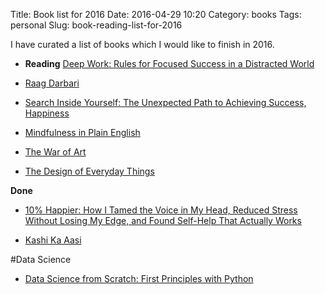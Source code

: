 Title: Book list for 2016
Date: 2016-04-29 10:20
Category: books
Tags: personal
Slug: book-reading-list-for-2016


I have curated a list of books which I would like to finish in 2016. 

- **Reading** [Deep Work: Rules for Focused Success in a Distracted World](http://amzn.to/1TsHnku)

- [Raag Darbari](http://amzn.to/1PGd2ZP)
- [Search Inside Yourself: The Unexpected Path to Achieving Success, Happiness](http://amzn.to/1Sqad4n)
- [Mindfulness in Plain English](http://amzn.to/1RRQOKM)
- [The War of Art](http://amzn.to/1Sqaog5)
- [The Design of Everyday Things](http://www.amazon.in/Design-Everyday-Things-Don-Norman/dp/0465055710/)

**Done**

- [10% Happier: How I Tamed the Voice in My Head, Reduced Stress Without Losing My Edge, and Found Self-Help That Actually Works](http://amzn.to/1m3brpq)

- [Kashi Ka Aasi](http://amzn.to/20yTZZj)

#Data Science
- [Data Science from Scratch: First Principles with Python](http://amzn.to/1Sqbvwi) 
